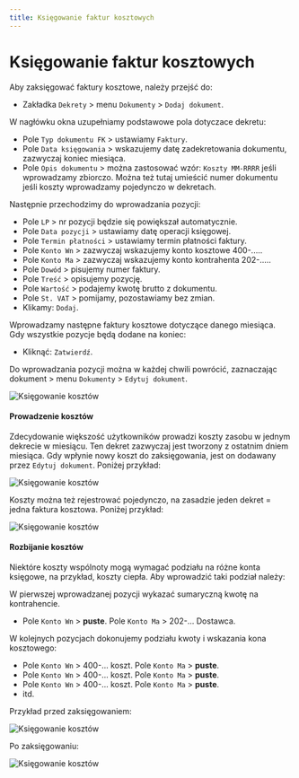 ```yaml
---
title: Księgowanie faktur kosztowych
---
```


# Księgowanie faktur kosztowych

Aby zaksięgować faktury kosztowe, należy przejść do:

- Zakładka `Dekrety` > menu `Dokumenty` > `Dodaj dokument`.

W nagłówku okna uzupełniamy podstawowe pola dotyczace dekretu:

- Pole `Typ dokumentu FK` > ustawiamy `Faktury`.
- Pole `Data księgowania` > wskazujemy datę zadekretowania dokumentu, zazwyczaj koniec miesiąca.
- Pole `Opis dokumentu` > można zastosować wzór: `Koszty MM-RRRR` jeśli wprowadzamy zbiorczo. Można też tutaj umieścić numer dokumentu jeśli koszty wprowadzamy pojedynczo w dekretach. 

Następnie przechodzimy do wprowadzania pozycji:

- Pole `LP` > nr pozycji będzie się powiększał automatycznie.
- Pole `Data pozycji` > ustawiamy datę operacji księgowej.
- Pole `Termin płatności` > ustawiamy termin płatności faktury.
- Pole `Konto Wn` > zazwyczaj wskazujemy konto kosztowe 400-.....
- Pole `Konto Ma` > zazwyczaj wskazujemy konto kontrahenta 202-.....
- Pole `Dowód` > pisujemy numer faktury.
- Pole `Treść` > opisujemy pozycję.
- Pole `Wartość` > podajemy kwotę brutto z dokumentu.
- Pole `St. VAT` > pomijamy, pozostawiamy bez zmian.
- Klikamy: `Dodaj`.

Wprowadzamy następne faktury kosztowe dotyczące danego miesiąca. Gdy wszystkie pozycje będą dodane na koniec:

- Kliknąć: `Zatwierdź`.

Do wprowadzania pozycji można w każdej chwili powrócić, zaznaczając dokument > menu `Dokumenty` > `Edytuj dokument`.

![Księgowanie kosztów](ksiegowaniekosztu.gif)

#### Prowadzenie kosztów 

Zdecydowanie większość użytkowników prowadzi koszty zasobu w jednym dekrecie w miesiącu. Ten dekret zazwyczaj jest tworzony z ostatnim dniem miesiąca. Gdy wpłynie nowy koszt do zaksięgowania, jest on dodawany przez `Edytuj dokument`. Poniżej przykład:

![Księgowanie kosztów](ksieg_koszt_jed_dekret.png)

Koszty można też rejestrować pojedynczo, na zasadzie jeden dekret = jedna faktura kosztowa. Poniżej przykład:

![Księgowanie kosztów](ksieg_koszt_wiele_dekret.png)

#### Rozbijanie kosztów

Niektóre koszty wspólnoty mogą wymagać podziału na różne konta księgowe, na przykład, koszty ciepła. Aby wprowadzić taki podział należy:

W pierwszej wprowadzanej pozycji wykazać sumaryczną kwotę na kontrahencie.

- Pole `Konto Wn` > **puste**. Pole `Konto Ma` > 202-... Dostawca.

W kolejnych pozycjach dokonujemy podziału kwoty i wskazania kona kosztowego:

- Pole `Konto Wn` > 400-... koszt. Pole `Konto Ma` > **puste**.
- Pole `Konto Wn` > 400-... koszt. Pole `Konto Ma` > **puste**.
- Pole `Konto Wn` > 400-... koszt. Pole `Konto Ma` > **puste**.
- itd.

Przykład przed zaksięgowaniem:

![Księgowanie kosztów](ksieg_koszt_rozb_poz_1.png)

Po zaksięgowaniu:

![Księgowanie kosztów](ksieg_koszt_rozb_poz_2.png)